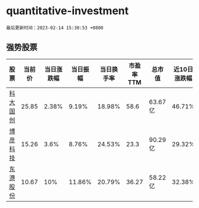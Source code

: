 # quantitative-investment

`最后更新时间：2023-02-14 15:30:53 +0800`

## 强势股票

|股票|当前价|当日涨跌幅|当日振幅|当日换手率|市盈率TTM|总市值|近10日涨跌幅|
|----|----|----|----|----|----|----|----|
|[科大国创](https://xueqiu.com/S/SZ300520)|25.85|2.38%|9.19%|18.98%|58.6|63.67亿|46.71%|
|[博彦科技](https://xueqiu.com/S/SZ002649)|15.26|3.6%|8.76%|24.53%|23.3|90.29亿|29.32%|
|[东港股份](https://xueqiu.com/S/SZ002117)|10.67|10%|11.86%|20.79%|36.27|58.22亿|32.38%|
